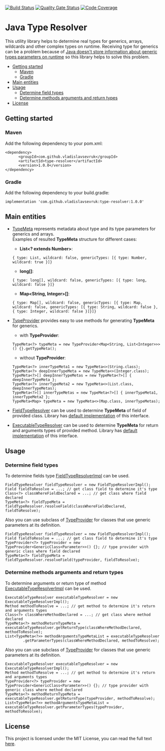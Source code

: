 [![Build Status](https://travis-ci.org/VladislavSevruk/TypeResolver.svg?branch=develop)](https://travis-ci.com/VladislavSevruk/TypeResolver)
[![Quality Gate Status](https://sonarcloud.io/api/project_badges/measure?project=VladislavSevruk_TypeResolver&metric=alert_status)](https://sonarcloud.io/dashboard?id=VladislavSevruk_TypeResolver)
[![Code Coverage](https://sonarcloud.io/api/project_badges/measure?project=VladislavSevruk_TypeResolver&metric=coverage)](https://sonarcloud.io/component_measures?id=VladislavSevruk_TypeResolver&metric=coverage)

# Java Type Resolver
This utility library helps to determine real types for generics, arrays, wildcards and other complex types on runtime. 
Receiving type for generics can be a problem because of [Java doesn't store information about generic types parameters 
on runtime](https://docs.oracle.com/javase/tutorial/java/generics/erasure.html) so this library helps to solve this problem.

* [Getting started](#getting-started)
  * [Maven](#maven)
  * [Gradle](#gradle)
* [Main entities](#main-entities)
* [Usage](#usage)
  * [Determine field types](#determine-field-types)
  * [Determine methods arguments and return types](#determine-methods-arguments-and-return-types)
* [License](#license)

## Getting started
### Maven
Add the following dependency to your pom.xml:
```
<dependency>
      <groupId>com.github.vladislavsevruk</groupId>
      <artifactId>type-resolver</artifactId>
      <version>1.0.0</version>
</dependency>
```
### Gradle
Add the following dependency to your build.gradle:
```
implementation 'com.github.vladislavsevruk:type-resolver:1.0.0'
```

## Main entities
* [TypeMeta](src/main/java/com/github/vladislavsevruk/resolver/type/TypeMeta.java) represents metadata about type and its 
type parameters for generics and arrays.  
Examples of resulted __TypeMeta__ structure for different cases:
  - __List&lt;? extends Number&gt;__:
  ```
  { type: List, wildcard: false, genericTypes: [{ type: Number, wildcard: true }]}
  ```
  - __long[]__:
  ```
  { type: long[], wildcard: false, genericTypes: [{ type: long, wildcard: false }]}
  ```
  - __Map&lt;String, Integer&gt;[]__:
  ```
  { type: Map[], wildcard: false, genericTypes: [{ type: Map, wildcard: false, genericTypes: [{ type: String, wildcard: false }, { type: Integer, wildcard: false }]}]}
  ```

* [TypeProvider](src/main/java/com/github/vladislavsevruk/resolver/type/TypeProvider.java) provides easy to use methods 
for generating __TypeMeta__ for generics.
  - with __TypeProvider__:
  ```
  TypeMeta<?> typeMeta = new TypeProvider<Map<String, List<Integer>>> () {}.getTypeMeta();
  ```
  - without __TypeProvider__:
  ```
  TypeMeta<?> innerTypeMeta1 = new TypeMeta<>(String.class);
  TypeMeta<?> deepInnerTypeMeta = new TypeMeta<>(Integer.class);
  TypeMeta<?>[] deepInnerTypeMetas = new TypeMeta<?>[] { deepInnerTypeMeta };
  TypeMeta<?> innerTypeMeta2 = new TypeMeta<>(List.class, deepInnerTypeMetas);
  TypeMeta<?>[] innerTypeMetas = new TypeMeta<?>[] { innerTypeMeta1, innerTypeMeta2 };
  TypeMeta<Map> typeMeta = new TypeMeta<>(Map.class, innerTypeMetas);
  ```

* [FieldTypeResolver](src/main/java/com/github/vladislavsevruk/resolver/resolver/FieldTypeResolver.java) can be used to 
determine __TypeMeta__ of field of provided class. Library has [default implementation](src/main/java/com/github/vladislavsevruk/resolver/resolver/FieldTypeResolverImpl.java) 
of this interface.
* [ExecutableTypeResolver](src/main/java/com/github/vladislavsevruk/resolver/resolver/ExecutableTypeResolver.java) can be 
used to determine __TypeMeta__ for return and arguments types of provided method. Library has [default implementation](src/main/java/com/github/vladislavsevruk/resolver/resolver/ExecutableTypeResolverImpl.java) 
of this interface.

## Usage
### Determine field types
To determine fields type [FieldTypeResolverImpl](src/main/java/com/github/vladislavsevruk/resolver/resolver/FieldTypeResolverImpl.java)
can be used.
```
FieldTypeResolver fieldTypeResolver = new FieldTypeResolverImpl();
Field fieldToResolve = ...; // get class field to determine it's type
Class<?> classWhereFieldDeclared = ...; // get class where field declared
TypeMeta<?> fieldTypeMeta = fieldTypeResolver.resolveField(classWhereFieldDeclared, fieldToResolve);
```
Also you can use subclass of [TypeProvider](src/main/java/com/github/vladislavsevruk/resolver/type/TypeProvider.java) 
for classes that use generic parameters at its definition.
```
FieldTypeResolver fieldTypeResolver = new FieldTypeResolverImpl();
Field fieldToResolve = ...; // get class field to determine it's type
TypeProvider<?> typeProvider = new TypeProvider<GenericClass<Parameter>>() {}; // type provider with generic class where field declared
TypeMeta<?> fieldTypeMeta = fieldTypeResolver.resolveField(typeProvider, fieldToResolve);
```

### Determine methods arguments and return types
To determine arguments or return type of method [ExecutableTypeResolverImpl](src/main/java/com/github/vladislavsevruk/resolver/resolver/ExecutableTypeResolverImpl.java)
can be used.
```
ExecutableTypeResolver executableTypeResolver = new ExecutableTypeResolverImpl();
Method methodToResolve = ...; // get method to determine it's return and arguments types
Class<?> classWhereMethodDeclared = ...; // get class where method declared
TypeMeta<?> methodReturnTypeMeta = executableTypeResolver.getReturnType(classWhereMethodDeclared, methodToResolve);
List<TypeMeta<?>> methodArgumentsTypeMetaList = executableTypeResolver
        .getParameterTypes(classWhereMethodDeclared, methodToResolve);
```
Also you can use subclass of [TypeProvider](src/main/java/com/github/vladislavsevruk/resolver/type/TypeProvider.java) 
for classes that use generic parameters at its definition.
```
ExecutableTypeResolver executableTypeResolver = new ExecutableTypeResolverImpl();
Method methodToResolve = ...; // get method to determine it's return and arguments types
TypeProvider<?> typeProvider = new TypeProvider<GenericClass<Parameter>>() {}; // type provider with generic class where method declared
TypeMeta<?> methodReturnTypeMeta = executableTypeResolver.getReturnType(typeProvider, methodToResolve);
List<TypeMeta<?>> methodArgumentsTypeMetaList = executableTypeResolver.getParameterTypes(typeProvider, methodToResolve);
```

## License
This project is licensed under the MIT License, you can read the full text [here](LICENSE).